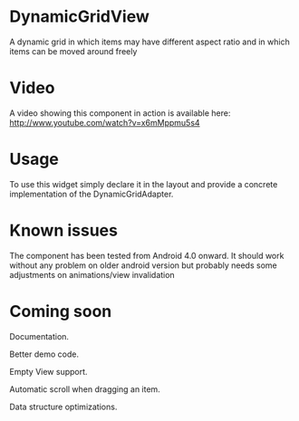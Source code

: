DynamicGridView
===============

A dynamic grid in which items may have different aspect ratio and in which items can be moved around freely


Video
=====

A video showing this component in action is available here:
http://www.youtube.com/watch?v=x6mMppmu5s4

Usage
=====

To use this widget simply declare it in the layout and provide a concrete implementation of the DynamicGridAdapter.

Known issues
============

The component has been tested from Android 4.0 onward. It should work without any problem on older android version but probably needs some adjustments on animations/view invalidation


Coming soon
===========

Documentation.

Better demo code.

Empty View support.

Automatic scroll when dragging an item.

Data structure optimizations.
